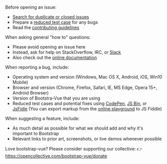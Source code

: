 Before opening an issue:

- [Search for duplicate or closed issues](https://github.com/bootstrap-vue/bootstrap-vue/issues?utf8=%E2%9C%93&q=is%3Aissue)
- Prepare a [reduced test case](https://css-tricks.com/reduced-test-cases/) for any bugs
- Read the [contributing guidelines](https://github.com/bootstrap-vue/bootstrap-vue/blob/dev/CONTRIBUTING.md)

When asking general "how to" questions:

- Please avoid opening an issue here
- Instead, ask for help on StackOverflow, IRC, or [Slack](https://bootstrap-vue.now.sh/)
- Also check out the [online documentation](https://bootstrap-vue.js.org)

When reporting a bug, include:

- Operating system and version (Windows, Mac OS X, Android, iOS, Win10 Mobile)
- Browser and version (Chrome, Firefox, Safari, IE, MS Edge, Opera 15+, Android Browser)
- Version of Bootstra-Vue that you are using
- Reduced test cases and potential fixes using [CodePen](https://codepen.io/),
[JS Bin](https://jsbin.com/), or [JsFidle](https://jsfiddle.net/) (You can export markup
from the [online playground](https://bootstrap-vue.js.org/play) to JS Fiddle)

When suggesting a feature, include:

- As much detail as possible for what we should add and why it's important to Bootstrap
- Relevant links to prior art, screenshots, or live demos whenever possible

Love bootstrap-vue? Please consider supporting our collective:
👉  https://opencollective.com/bootstrap-vue/donate
